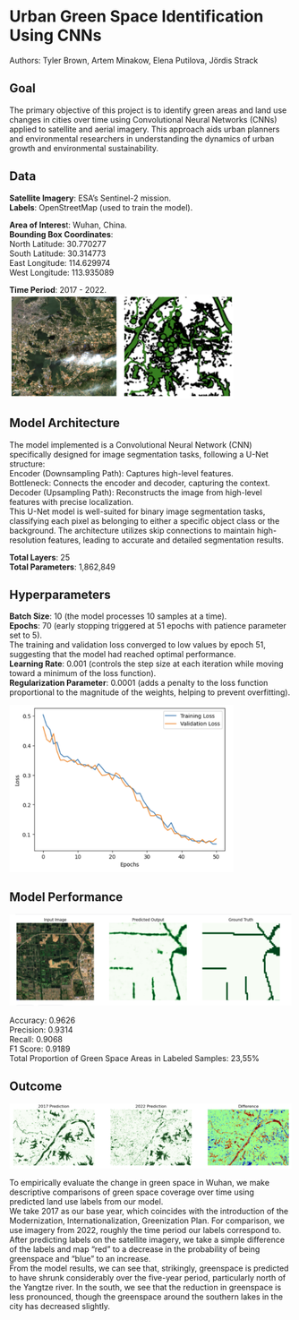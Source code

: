 # Urban Green Space Identification Using CNNs
Authors: Tyler Brown, Artem Minakow, Elena Putilova, Jördis Strack

## Goal

The primary objective of this project is to identify green areas and land use changes in cities over time using Convolutional Neural Networks (CNNs) applied to satellite and aerial imagery. This approach aids urban planners and environmental researchers in understanding the dynamics of urban growth and environmental sustainability.

## Data

**Satellite Imagery**: ESA’s Sentinel-2 mission.  
**Labels**: OpenStreetMap (used to train the model).  

**Area of Interes**t:  Wuhan, China.  
**Bounding Box Coordinates**:  
North Latitude: 30.770277  
South Latitude: 30.314773  
East Longitude: 114.629974  
West Longitude: 113.935089  

**Time Period**: 2017 - 2022.  
<img src="https://github.com/elenaputilova/deep_learning_project/blob/main/images/data.png" alt="map" width="400"/>

## Model Architecture

The model implemented is a Convolutional Neural Network (CNN) specifically designed for image segmentation tasks, following a U-Net structure:  
Encoder (Downsampling Path): Captures high-level features.  
Bottleneck: Connects the encoder and decoder, capturing the context.  
Decoder (Upsampling Path): Reconstructs the image from high-level features with precise localization.  
This U-Net model is well-suited for binary image segmentation tasks, classifying each pixel as belonging to either a specific object class or the background. The architecture utilizes skip connections to maintain high-resolution features, leading to accurate and detailed segmentation results.

**Total Layers**: 25  
**Total Parameters**: 1,862,849  

## Hyperparameters

**Batch Size**: 10 (the model processes 10 samples at a time).  
**Epochs**: 70 (early stopping triggered at 51 epochs with patience parameter set to 5).  
The training and validation loss converged to low values by epoch 51, suggesting that the model had reached optimal performance.  
**Learning Rate**: 0.001 (controls the step size at each iteration while moving toward a minimum of the loss function).  
**Regularization Parameter**: 0.0001 (adds a penalty to the loss function proportional to the magnitude of the weights, helping to prevent overfitting).  

<img src="https://github.com/elenaputilova/deep_learning_project/blob/main/images/train_loss.png" alt="map" width="400"/>

## Model Performance

<img src="https://github.com/elenaputilova/deep_learning_project/blob/main/images/performance.png" alt="map" />

Accuracy: 0.9626  
Precision: 0.9314  
Recall: 0.9068  
F1 Score: 0.9189  
Total Proportion of Green Space Areas in Labeled Samples: 23,55%

## Outcome

![map](https://github.com/elenaputilova/deep_learning_project/blob/main/images/change.png) 

To empirically evaluate the change in green space in Wuhan, we make descriptive comparisons of green space coverage over time using predicted land use labels from our model.  
We take 2017 as our base year, which coincides with the introduction of the Modernization, Internationalization, Greenization Plan. For comparison, we use imagery from 2022, roughly the time period our labels correspond to. After predicting labels on the satellite imagery, we take a simple difference of the labels and map “red” to a decrease in the probability of being greenspace and “blue” to an increase.   
From the model results, we can see that, strikingly, greenspace is predicted to have shrunk considerably over the five-year period, particularly north of the Yangtze river. In the south, we see that the reduction in greenspace is less pronounced, though the greenspace around the southern lakes in the city has decreased slightly.   

